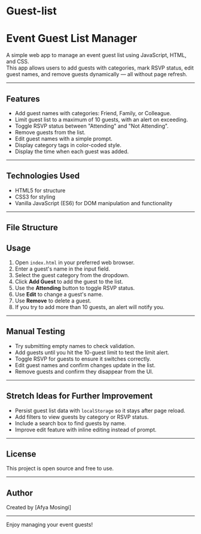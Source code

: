 # Guest-list

# Event Guest List Manager

A simple web app to manage an event guest list using JavaScript, HTML, and CSS.  
This app allows users to add guests with categories, mark RSVP status, edit guest names, and remove guests dynamically — all without page refresh.

---

## Features

- Add guest names with categories: Friend, Family, or Colleague.
- Limit guest list to a maximum of 10 guests, with an alert on exceeding.
- Toggle RSVP status between "Attending" and "Not Attending".
- Remove guests from the list.
- Edit guest names with a simple prompt.
- Display category tags in color-coded style.
- Display the time when each guest was added.

---

## Technologies Used

- HTML5 for structure
- CSS3 for styling
- Vanilla JavaScript (ES6) for DOM manipulation and functionality

---

## File Structure


## Usage

1. Open `index.html` in your preferred web browser.
2. Enter a guest's name in the input field.
3. Select the guest category from the dropdown.
4. Click **Add Guest** to add the guest to the list.
5. Use the **Attending** button to toggle RSVP status.
6. Use **Edit** to change a guest's name.
7. Use **Remove** to delete a guest.
8. If you try to add more than 10 guests, an alert will notify you.

---

## Manual Testing

- Try submitting empty names to check validation.
- Add guests until you hit the 10-guest limit to test the limit alert.
- Toggle RSVP for guests to ensure it switches correctly.
- Edit guest names and confirm changes update in the list.
- Remove guests and confirm they disappear from the UI.

---

## Stretch Ideas for Further Improvement

- Persist guest list data with `localStorage` so it stays after page reload.
- Add filters to view guests by category or RSVP status.
- Include a search box to find guests by name.
- Improve edit feature with inline editing instead of prompt.

---

## License

This project is open source and free to use.

---

## Author

Created by [Afya Mosingi]

---

Enjoy managing your event guests!
